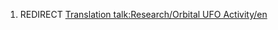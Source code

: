 1.  REDIRECT [Translation talk:Research/Orbital UFO
    Activity/en](Translation_talk:Research/Orbital_UFO_Activity/en "wikilink")